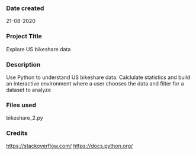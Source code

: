 ### Date created
21-08-2020

### Project Title
Explore US bikeshare data

### Description
Use Python to understand US bikeshare data. Calclulate statistics and build an interactive environment where a user chooses the data and filter for a dataset to analyze

### Files used
bikeshare_2.py

### Credits
https://stackoverflow.com/
https://docs.python.org/
